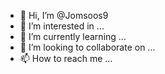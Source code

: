 - 👋 Hi, I’m @Jomsoos9
- 👀 I’m interested in ...
- 🌱 I’m currently learning ...
- 💞️ I’m looking to collaborate on ...
- 📫 How to reach me ...

<!---
Jomsoos9/Jomsoos9 is a ✨ special ✨ repository because its `README.md` (this file) appears on your GitHub profile.
You can click the Preview link to take a look at your changes.
---


